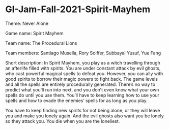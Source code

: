 # GI-Jam-Fall-2021-Spirit-Mayhem

Theme: Never Alone 

Game name: Spirit Mayhem

Team name: The Procedural Lions

Team members: Santiago Musella, Rory Soiffer, Subbayal Yusuf, Yue Fang

Short description:
In Spirit Mayhem, you play as a witch travelling through an afterlife filled with spirits. You are under constant attack by evil ghosts, who cast powerful magical spells to defeat you. However, you can ally with good spirits to borrow their magic powers to fight back.
The game levels and all the spells are entirely procedurally generated. There’s no way to predict what you’ll run into next, and you don’t even know what your own spells do until you use them. You’ll have to keep learning how to use your spells and how to evade the enemies’ spells for as long as you play.

You have to keep finding new spirits for not being alone, or they will leave you and make you lonely again. And the evil ghosts also want you be lonely so they attack you. You die when you are the loneliest.

